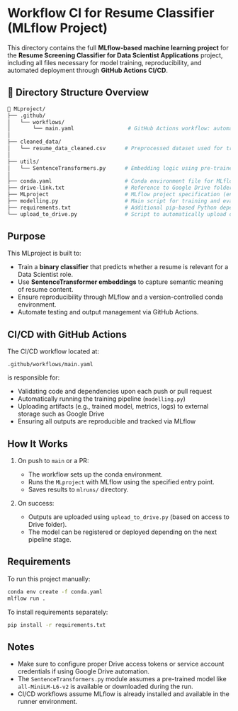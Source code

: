 # Workflow CI for Resume Classifier (MLflow Project)

This directory contains the full **MLflow-based machine learning project** for the **Resume Screening Classifier for Data Scientist Applications** project, including all files necessary for model training, reproducibility, and automated deployment through **GitHub Actions CI/CD**.

## 📂 Directory Structure Overview

```bash
📁 MLproject/
├── .github/
│   └── workflows/
│       └── main.yaml                 # GitHub Actions workflow: automates training mlflow project
│
├── cleaned_data/
│   └── resume_data_cleaned.csv      # Preprocessed dataset used for training
│
├── utils/
│   └── SentenceTransformers.py      # Embedding logic using pre-trained SentenceTransformer
│
├── conda.yaml                       # Conda environment file for MLflow runs
├── drive-link.txt                   # Reference to Google Drive folder for experiment outputs
├── MLproject                        # MLflow project specification (entry point config)
├── modelling.py                     # Main script for training and evaluating the classifier
├── requirements.txt                 # Additional pip-based Python dependencies
└── upload_to_drive.py               # Script to automatically upload outputs to Google Drive
```

## Purpose

This MLproject is built to:

* Train a **binary classifier** that predicts whether a resume is relevant for a Data Scientist role.
* Use **SentenceTransformer embeddings** to capture semantic meaning of resume content.
* Ensure reproducibility through MLflow and a version-controlled conda environment.
* Automate testing and output management via GitHub Actions.

## CI/CD with GitHub Actions

The CI/CD workflow located at:

```
.github/workflows/main.yaml
```

is responsible for:

* Validating code and dependencies upon each push or pull request
* Automatically running the training pipeline (`modelling.py`)
* Uploading artifacts (e.g., trained model, metrics, logs) to external storage such as Google Drive
* Ensuring all outputs are reproducible and tracked via MLflow

## How It Works

1. On push to `main` or a PR:

   * The workflow sets up the conda environment.
   * Runs the `MLproject` with MLflow using the specified entry point.
   * Saves results to `mlruns/` directory.

2. On success:

   * Outputs are uploaded using `upload_to_drive.py` (based on access to Drive folder).
   * The model can be registered or deployed depending on the next pipeline stage.

## Requirements

To run this project manually:

```bash
conda env create -f conda.yaml
mlflow run .
```

To install requirements separately:

```bash
pip install -r requirements.txt
```

## Notes

* Make sure to configure proper Drive access tokens or service account credentials if using Google Drive automation.
* The `SentenceTransformers.py` module assumes a pre-trained model like `all-MiniLM-L6-v2` is available or downloaded during the run.
* CI/CD workflows assume MLflow is already installed and available in the runner environment.
